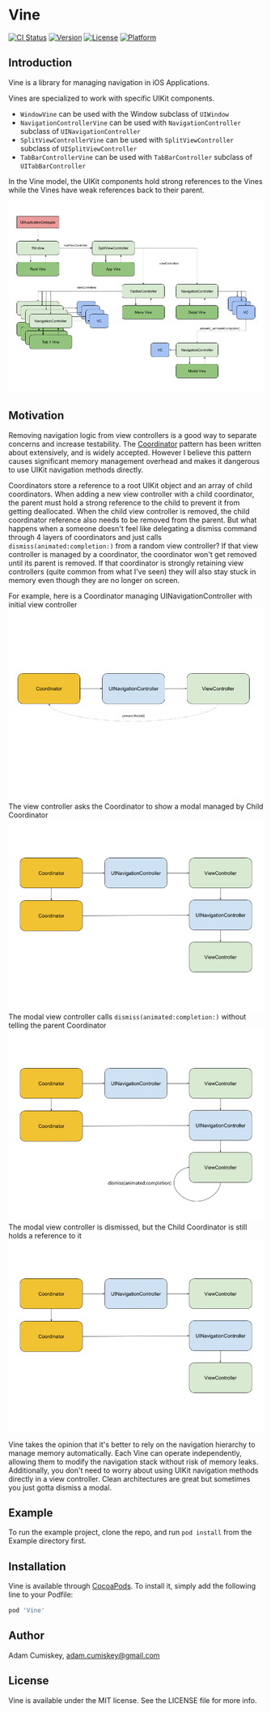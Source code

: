 # Vine

[![CI Status](https://img.shields.io/travis/Adam/Vine.svg?style=flat)](https://travis-ci.org/Adam/Vine)
[![Version](https://img.shields.io/cocoapods/v/Vine.svg?style=flat)](https://cocoapods.org/pods/Vine)
[![License](https://img.shields.io/cocoapods/l/Vine.svg?style=flat)](https://cocoapods.org/pods/Vine)
[![Platform](https://img.shields.io/cocoapods/p/Vine.svg?style=flat)](https://cocoapods.org/pods/Vine)

## Introduction

Vine is a library for managing navigation in iOS Applications.

Vines are specialized to work with specific UIKit components.
  - `WindowVine` can be used with the Window subclass of `UIWindow`
  - `NavigationControllerVine` can be used with `NavigationController` subclass of `UINavigationController`
  - `SplitViewControllerVine` can be used with `SplitViewController` subclass of `UISplitViewController`
  - `TabBarControllerVine` can be used with `TabBarController` subclass of `UITabBarController`

In the Vine model, the UIKit components hold strong references to the Vines while the Vines have weak references
back to their parent.

![Vine Example](images/vine_example.png)

## Motivation

Removing navigation logic from view controllers is a good way to separate concerns and increase testability.
The [Coordinator](http://khanlou.com/2015/10/coordinators-redux/) pattern has been written about extensively,
and is widely accepted. However I believe this pattern causes significant memory management overhead and makes
it dangerous to use UIKit navigation methods directly.

Coordinators store a reference to a root UIKit object and an array of child coordinators. When adding a new view controller
with a child coordinator, the parent must hold a strong reference to the child to prevent it from getting deallocated.
When the child view controller is removed, the child coordinator reference also needs to be removed from the parent.
But what happens when a someone doesn't feel like delegating a dismiss command through 4 layers of coordinators and
just calls `dismiss(animated:completion:)` from a random view controller? If that view controller is managed by a coordinator, the coordinator won't
get removed until its parent is removed. If that coordinator is strongly retaining view controllers (quite common from what I've seen)
they will also stay stuck in memory even though they are no longer on screen.

For example, here is a Coordinator managing UINavigationController with initial view controller
![Uncoordinated 1](images/uncoordinated_1.png)
The view controller asks the Coordinator to show a modal managed by Child Coordinator
![Uncoordinated 2](images/uncoordinated_2.png)
The modal view controller calls `dismiss(animated:completion:)` without telling the parent Coordinator
![Uncoordinated 3](images/uncoordinated_3.png)
The modal view controller is dismissed, but the Child Coordinator is still holds a reference to it
![Uncoordinated 4](images/uncoordinated_4.png)

Vine takes the opinion that it's better to rely on the navigation hierarchy to manage memory automatically.
Each Vine can operate independently, allowing them to modify the navigation stack without risk of memory leaks.
Additionally, you don't need to worry about using UIKit navigation methods directly in a view controller.
Clean architectures are great but sometimes you just gotta dismiss a modal.

## Example

To run the example project, clone the repo, and run `pod install` from the Example directory first.

## Installation

Vine is available through [CocoaPods](https://cocoapods.org). To install
it, simply add the following line to your Podfile:

```ruby
pod 'Vine'
```

## Author

Adam Cumiskey, adam.cumiskey@gmail.com

## License
Vine is available under the MIT license. See the LICENSE file for more info.
